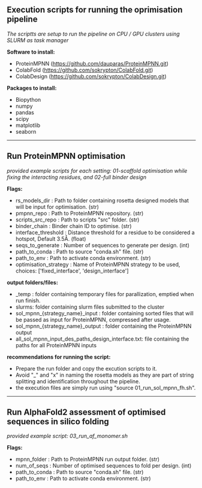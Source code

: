 ## Execution scripts for running the oprimisation pipeline 
*The scriptts are setup to run the pipeline on CPU / GPU clusters using SLURM as task manager*

**Software to install:** 
- ProteinMPNN (https://github.com/dauparas/ProteinMPNN.git)
- ColabFold   (https://github.com/sokrypton/ColabFold.git)
- ColabDesign (https://github.com/sokrypton/ColabDesign.git)

**Packages to install:**
- Biopython
- numpy
- pandas
- scipy
- matplotlib
- seaborn

-----------------------------------------------------------------------------------------------------------------------------------------
## Run ProteinMPNN optimisation 
*provided example scripts for each setting: 01-scaffold optimisation while fixing the interacting residues, and 02-full binder design*

**Flags:**
- rs_models_dir         : Path to folder containing rosetta designed models that will be input for optimisation. (str)
- pmpnn_repo            : Path to ProteinMPNN repository. (str)
- scripts_src_repo      : Path to scripts "src" folder.   (str)
- binder_chain          : Binder chain ID to optimise.    (str)
- interface_threshold   : Distance threshold for a residue to be considered a hotspot, Default 3.5Å. (float)
- seqs_to_generate      : Number of sequences to generate per design. (int)
- path_to_conda         : Path to source "conda.sh" file.     (str)
- path_to_env           : Path to activate conda environment. (str)
- optimisation_strategy : Name of ProteinMPNN strategy to be used, choices: ['fixed_interface', 'design_interface']

**output folders/files:**
- _temp : folder containing temporary files for parallization, emptied when run finish.
- slurms: folder containing slurm files submitted to the cluster
- sol_mpnn_{strategy_name}_input :  folder containing sorted files that will be passed as input for ProteinMPNN, compressed after usage.
- sol_mpnn_{strategy_name}_output : folder containing the ProteinMPNN output
- all_sol_mpnn_input_des_paths_design_interface.txt: file containing the paths for all ProteinMPNN inputs

**recommendations for running the script:**
- Prepare the run folder and copy the excution scripts to it.
- Avoid "_" and "x" in naming the rosetta models as they are part of string splitting and identification throughout the pipeline.
- the execution files are simply run using "source 01_run_sol_mpnn_fh.sh". 

-----------------------------------------------------------------------------------------------------------------------------------------
## Run AlphaFold2 assessment of optimised sequences in silico folding  
*provided example script: 03_run_af_monomer.sh*

**Flags:**
- mpnn_folder : Path to ProteinMPNN run output folder. (str)
- num_of_seqs : Number of optimised sequences to fold per design. (int)
- path_to_conda         : Path to source "conda.sh" file.     (str)
- path_to_env           : Path to activate conda environment. (str)
